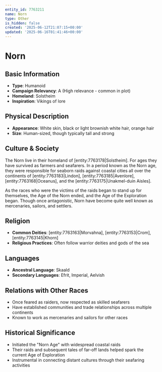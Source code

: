 ```yaml
---
entity_id: 7763211
name: Norn
type: Other
is_hidden: false
created: '2025-06-12T21:07:15+00:00'
updated: '2025-06-16T01:41:46+00:00'
---
```


# Norn

## Basic Information

- **Type**: Humanoid
- **Campaign Relevancy**: A (High relevance - common in plot)
- **Homeland**: Solstheim
- **Inspiration**: Vikings of lore

## Physical Description

- **Appearance**: White skin, black or light brownish white hair, orange hair
- **Size**: Human-sized, though typically tall and strong

## Culture & Society

The Norn live in their homeland of [entity:7763178|Solstheim]. For ages they have survived as farmers and seafarers. In a period known as the Norn age, they were responsible for seaborn raids against coastal cities all over the continents of [entity:7763183|Lindon], [entity:7763185|Avenlore], [entity:7763168|Oceanus], and the [entity:7763175|Unakmel-duin Aisles].

As the races who were the victims of the raids began to stand up for themselves, the Age of the Norn ended, and the Age of the Exploration began. Though once antagonistic, Norn have become quite well known as mercenaries, sailors, and settlers.

## Religion

- **Common Deities**: [entity:7763163|Morvahna], [entity:7763153|Crom], [entity:7763145|Khorn]
- **Religious Practices**: Often follow warrior deities and gods of the sea

## Languages

- **Ancestral Language**: Skaald
- **Secondary Languages**: Efrit, Imperial, Aelvish

## Relations with Other Races

- Once feared as raiders, now respected as skilled seafarers
- Have established communities and trade relationships across multiple continents
- Known to work as mercenaries and sailors for other races

## Historical Significance

- Initiated the "Norn Age" with widespread coastal raids
- Their raids and subsequent tales of far-off lands helped spark the current Age of Exploration
- Instrumental in connecting distant cultures through their seafaring activities